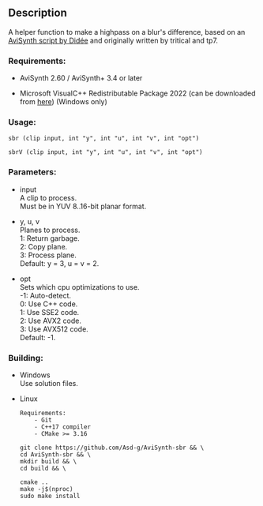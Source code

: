 ## Description

A helper function to make a highpass on a blur's difference, based on an [AviSynth script by Didée](https://forum.doom9.org/showthread.php?p=1584186#post1584186) and originally written by tritical and tp7.

### Requirements:

- AviSynth 2.60 / AviSynth+ 3.4 or later

- Microsoft VisualC++ Redistributable Package 2022 (can be downloaded from [here](https://github.com/abbodi1406/vcredist/releases)) (Windows only)

### Usage:

```
sbr (clip input, int "y", int "u", int "v", int "opt")
```
```
sbrV (clip input, int "y", int "u", int "v", int "opt")
```

### Parameters:

- input\
    A clip to process.\
    Must be in YUV 8..16-bit planar format.

- y, u, v\
    Planes to process.\
    1: Return garbage.\
    2: Copy plane.\
    3: Process plane.\
    Default: y = 3, u = v = 2.

- opt\
    Sets which cpu optimizations to use.\
    -1: Auto-detect.\
    0: Use C++ code.\
    1: Use SSE2 code.\
    2: Use AVX2 code.\
    3: Use AVX512 code.\
    Default: -1.

### Building:

- Windows\
    Use solution files.

- Linux
    ```
    Requirements:
        - Git
        - C++17 compiler
        - CMake >= 3.16
    ```
    ```
    git clone https://github.com/Asd-g/AviSynth-sbr && \
    cd AviSynth-sbr && \
    mkdir build && \
    cd build && \

    cmake ..
    make -j$(nproc)
    sudo make install
    ```
